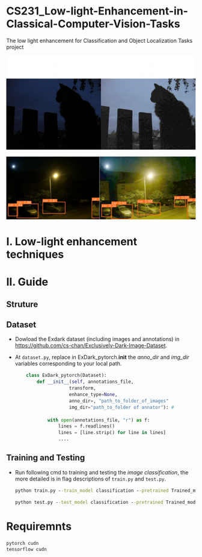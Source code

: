# CS231_Low-light-Enhancement-in-Classical-Computer-Vision-Tasks
The low light enhancement for Classification and Object Localization Tasks project

!["Classification tasks beetween original and low-light enhanced image](img/classification_infer.png)


!["Localization tasks beetween original and low-light enhanced image](img/yolov8_infer.png)


# I. Low-light enhancement techniques


# II. Guide

## Struture


## Dataset 

- Dowload the Exdark dataset (including images and annotations) in https://github.com/cs-chan/Exclusively-Dark-Image-Dataset.

- At ```dataset.py```, replace in ExDark_pytorch.__init__ the *anno_dir* and *img_dir* variables corresponding to your local path.

    ```python
        class ExDark_pytorch(Dataset):
            def __init__(self, annotations_file, 
                        transform, 
                        enhance_type=None,
                        anno_dir=, "path_to_folder_of_images"
                        img_dir="path_to_folder of annator"): # 
                
                with open(annotations_file, "r") as f:
                    lines = f.readlines()
                    lines = [line.strip() for line in lines]
                    ....
    ```
## Training and Testing

- Run following cmd to training and testing the *image classification*, the more detailed is in flag descriptions of ```train.py``` and ```test.py```.

    ```cmd
    python train.py --train_model classification --pretrained Trained_model/best_classify_NN.pth --train_annotator Splits/Train.txt --test_annotator Splits/Test.txt --enhanced_type log_transform
    ```

    ```cmd
    python test.py --test_model classification --pretrained Trained_model/best_classify_NN.pth --test_annotator Splits/Test.txt --enhanced_type log_transform 
    ```


# Requiremnts
```txt
pytorch cudn
tensorflow cudn
```

